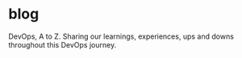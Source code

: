 # blog
DevOps, A to Z. Sharing our learnings, experiences, ups and downs throughout this DevOps journey.
